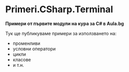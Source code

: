 ﻿# Primeri.CSharp.Terminal
**Примери от първите модули на кура за C# в Aula.bg**

Тук ще публикуваме примери за използването на:
* променливи
* условни оператори
* цикли
* класове
* и т.н. 
